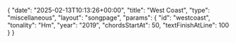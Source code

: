 {
    "date": "2025-02-13T10:13:26+00:00",
    "title": "West Coast",
    "type": "miscellaneous",
    "layout": "songpage",
    "params": {
        "id": "westcoast",
        "tonality": "Hm",
        "year": "2019",
        "chordsStartAt": 50,
        "textFinishAtLine": 100
    }
}